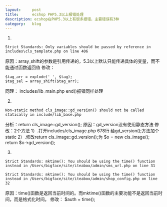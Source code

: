 ```yaml
---
layout:		post
title:		ecshop PHP5.3以上报错处理
description: ecshop在PHP5.3以上有很多报错，主要错误有3种
category:	blog
---
```


1.
	
	Strict Standards: Only variables should be passed by reference in includes\cls_template.php on line 406

原因：array_shift的参数是引用传递的，5.3以上默认只能传递具体的变量，而不能通过函数返回值
修改：

	$tag_arr = explode(' ', $tag); 
	$tag_sel = array_shift($tag_arr); 

同理： includes/lib_main.php  end()报错同样处理

2.

	Non-static method cls_image::gd_version() should not be called statically in include/lib_base.php

分析：return cls_image::gd_version();
原因：gd_version没有使用静态方法
修改：2个方法
1）.打开includes/cls_image.php 678行 给gd_version();方法加个static 
2）.修改return cls_image::gd_version();为 $o = new cls_image(); return $o->gd_version(); 

3.

	Strict Standards: mktime(): You should be using the time() function instead in /Users/bigface/site/iteabox/admin/sms_url.php on line 31

	Strict Standards: mktime(): You should be using the time() function instead in /Users/bigface/site/iteabox/admin/shop_config.php on line 32

原因：time()函数是返回当前时间的。而mktime()函数的主要功能不是返回当前时间，而是格式化时间。
修改：
	$auth = time();
